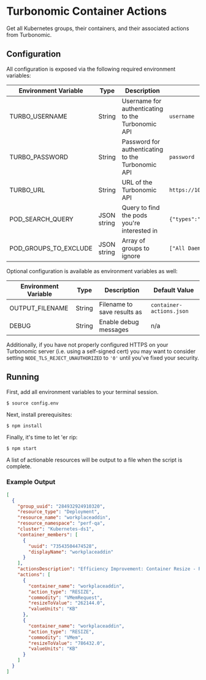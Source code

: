 # Turbonomic Container Actions

Get all Kubernetes groups, their containers, and their associated actions from Turbonomic.

## Configuration

All configuration is exposed via the following required environment variables:

| Environment Variable  | Type        | Description                                         | Example Value         |
|-----------------------|-------------|-----------------------------------------------------|-----------------------|
| TURBO_USERNAME        | String      | Username for authenticating to the Turbonomic API   | `username`
| TURBO_PASSWORD        | String      | Password for authenticating to the Turbonomic API   | `password`
| TURBO_URL             | String      | URL of the Turbonomic API                           | `https://10.0.10.0`
| POD_SEARCH_QUERY      | JSON string | Query to find the pods you're interested in         | `{"types":"Group","group_type":"ContainerPod"}`
| POD_GROUPS_TO_EXCLUDE | JSON string | Array of groups to ignore                           | `["All Daemonsets"]`

Optional configuration is available as environment variables as well:

| Environment Variable  | Type        | Description                   | Default Value         |
|-----------------------|-------------|-------------------------------|-----------------------|
| OUTPUT_FILENAME       | String      | Filename to save results as   | `container-actions.json`
| DEBUG                 | String      | Enable debug messages         | n/a

Additionally, if you have not properly configured HTTPS on your Turbonomic server (i.e. using a self-signed cert) you may want to consider setting `NODE_TLS_REJECT_UNAUTHORIZED` to `'0'` until you've fixed your security.

## Running

First, add all environment variables to your terminal session.

`$ source config.env`

Next, install prerequisites:

`$ npm install`

Finally, it's time to let 'er rip:

`$ npm start`

A list of actionable resources will be output to a file when the script is complete.

### Example Output

```json
[
  {
    "group_uuid": "284932924910320",
    "resource_type": "Deployment",
    "resource_name": "workplaceaddin",
    "resource_namespace": "perf-qa",
    "cluster": "Kubernetes-ds1",
    "container_members": [
      {
        "uuid": "73543504474528",
        "displayName": "workplaceaddin"
      }
    ],
    "actionsDescription": "Efficiency Improvement: Container Resize - Resize DOWN VMem Request from 768 MB to 256 MB, Resize DOWN VMem Limit from 1 GB to 768 MB in Container Spec workplaceaddin",
    "actions": [
      {
        "container_name": "workplaceaddin",
        "action_type": "RESIZE",
        "commodity": "VMemRequest",
        "resizeToValue": "262144.0",
        "valueUnits": "KB"
      },
      {
        "container_name": "workplaceaddin",
        "action_type": "RESIZE",
        "commodity": "VMem",
        "resizeToValue": "786432.0",
        "valueUnits": "KB"
      }
    ]
  }
]
```